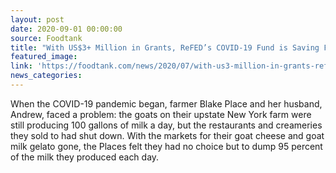 ```yaml
---
layout: post
date: 2020-09-01 00:00:00
source: Foodtank
title: "With US$3+ Million in Grants, ReFED’s COVID-19 Fund is Saving Food Waste and Feeding People"
featured_image:
link: 'https://foodtank.com/news/2020/07/with-us3-million-in-grants-refeds-covid-19-fund-is-saving-food-waste-and-feeding-people/'
news_categories:
---
```

When the COVID-19 pandemic began, farmer Blake Place and her husband, Andrew, faced a problem: the goats on their upstate New York farm were still producing 100 gallons of milk a day, but the restaurants and creameries they sold to had shut down. With the markets for their goat cheese and goat milk gelato gone, the Places felt they had no choice but to dump 95 percent of the milk they produced each day.
